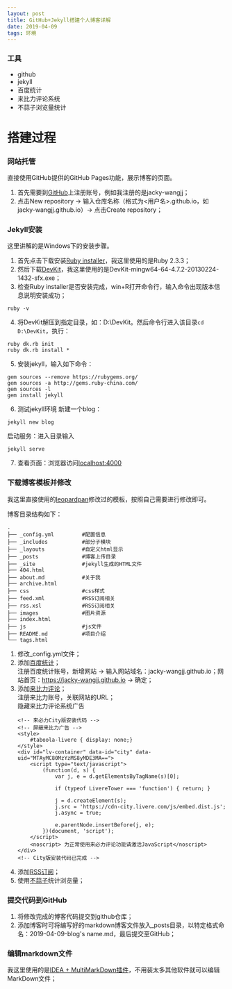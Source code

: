 ```yaml
---
layout: post
title: GitHub+Jekyll搭建个人博客详解
date: 2019-04-09
tags: 环境
---
```

### 工具
* github
* jekyll
* 百度统计
* 来比力评论系统
* 不蒜子浏览量统计

# 搭建过程

### 网站托管

直接使用GitHub提供的GitHub Pages功能，展示博客的页面。

1. 首先需要到[GitHub](https://github.com/)上注册账号，例如我注册的是jacky-wangjj；
2. 点击New repository -> 输入仓库名称（格式为<用户名>.github.io，如jacky-wangjj.github.io）-> 点击Create repository；

### Jekyll安装

这里讲解的是Windows下的安装步骤。  

1. 首先点击下载安装[Ruby installer](https://rubyinstaller.org/downloads/)，我这里使用的是Ruby 2.3.3；
2. 然后下载[DevKit](https://rubyinstaller.org/downloads/)，我这里使用的是DevKit-mingw64-64-4.7.2-20130224-1432-sfx.exe；
3. 检查Ruby installer是否安装完成，win+R打开命令行，输入命令出现版本信息说明安装成功；
```
ruby -v
```
4. 将DevKit解压到指定目录，如：D:\DevKit。然后命令行进入该目录`cd D:\DevKit`，执行：
```
ruby dk.rb init
ruby dk.rb install *
```
5. 安装jekyll，输入如下命令：
```
gem sources --remove https://rubygems.org/
gem sources -a http://gems.ruby-china.com/
gem sources -l
gem install jekyll
```
6. 测试jekyll环境
新建一个blog：
```
jekyll new blog
```
启动服务：进入目录输入
```
jekyll serve
```
7. 查看页面：浏览器访问[localhost:4000](http://localhost:4000)

### 下载博客模板并修改

我这里直接使用的[leopardpan](https://github.com/leopardpan/leopardpan.github.io)修改过的模板，按照自己需要进行修改即可。

博客目录结构如下：
```
.
├── _config.yml         #配置信息
├── _includes           #部分子模块
├── _layouts            #自定义html显示
├── _posts              #博客上传目录
├── _site               #jekyll生成的HTML文件
├── 404.html
├── about.md            #关于我
├── archive.html
├── css                 #css样式
├── feed.xml            #RSS订阅相关
├── rss.xsl             #RSS订阅相关
├── images              #图片资源
├── index.html
├── js                  #js文件
├── README.md           #项目介绍
└── tags.html
```
1. 修改_config.yml文件；  
2. 添加[百度统计](https://tongji.baidu.com/web/welcome/products?castk=LTE%3D)；  
    注册百度统计账号，新增网站 -> 输入网站域名：jacky-wangjj.github.io；网站首页：https://jacky-wangjj.github.io -> 确定；  
3. 添加[来比力评论](https://www.livere.com/)；  
    注册来比力账号，关联网站的URL；    
    隐藏来比力评论系统广告
    ```
    <!-- 来必力City版安装代码 -->
    <!-- 屏蔽来比力广告 -->
    <style>
        #taboola-livere { display: none;}
    </style>
    <div id="lv-container" data-id="city" data-uid="MTAyMC80MzYzMS8yMDE3MA==">
        <script type="text/javascript">
            (function(d, s) {
                var j, e = d.getElementsByTagName(s)[0];

                if (typeof LivereTower === 'function') { return; }

                j = d.createElement(s);
                j.src = 'https://cdn-city.livere.com/js/embed.dist.js';
                j.async = true;

                e.parentNode.insertBefore(j, e);
            })(document, 'script');
        </script>
        <noscript> 为正常使用来必力评论功能请激活JavaScript</noscript>
    </div>
    <!-- City版安装代码已完成 -->
    ```
4. 添加[RSS订阅](https://www.jianshu.com/p/da39860bb5f5)；
5. 使用[不蒜子](https://www.cnblogs.com/daoyi/p/jing-tai-wang-zhan-shi-yong-bu-suan-zi-xian-shi-li.html)统计浏览量；

### 提交代码到GitHub

1. 将修改完成的博客代码提交到github仓库；  
2. 添加博客时可将编写好的markdown博客文件放入_posts目录，以特定格式命名：2019-04-09-blog's name.md，最后提交至GitHub；  

### 编辑markdown文件

我这里使用的是[IDEA + MultiMarkDown插件](https://www.jianshu.com/p/a0550f81cbd1)，不用装太多其他软件就可以编辑MarkDown文件；
